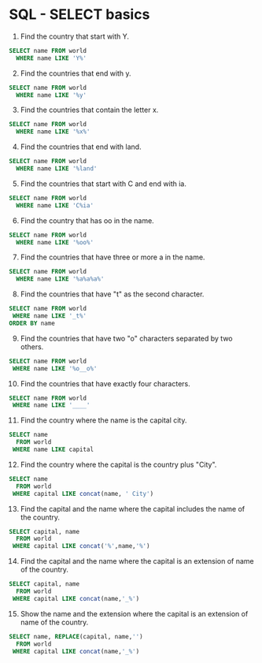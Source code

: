 # SQL - SELECT basics

1. Find the country that start with Y.
```sql
SELECT name FROM world
  WHERE name LIKE 'Y%'
```

2. Find the countries that end with y.
```sql
SELECT name FROM world
  WHERE name LIKE '%y'
```

3. Find the countries that contain the letter x.
```sql
SELECT name FROM world
  WHERE name LIKE '%x%'
```

4. Find the countries that end with land.
```sql
SELECT name FROM world
  WHERE name LIKE '%land'
```

5. Find the countries that start with C and end with ia.
```sql
SELECT name FROM world
  WHERE name LIKE 'C%ia'
```

6. Find the country that has oo in the name.
```sql
SELECT name FROM world
  WHERE name LIKE '%oo%'
```

7. Find the countries that have three or more a in the name.
```sql
SELECT name FROM world
  WHERE name LIKE '%a%a%a%'
```

8. Find the countries that have "t" as the second character.
```sql
SELECT name FROM world
 WHERE name LIKE '_t%'
ORDER BY name
```

9. Find the countries that have two "o" characters separated by two others.
```sql
SELECT name FROM world
 WHERE name LIKE '%o__o%'
```

10. Find the countries that have exactly four characters.
```sql
SELECT name FROM world
 WHERE name LIKE '____'
```

11. Find the country where the name is the capital city.
```sql
SELECT name
  FROM world
 WHERE name LIKE capital
```

12. Find the country where the capital is the country plus "City".
```sql
SELECT name
  FROM world
 WHERE capital LIKE concat(name, ' City')

```

13. Find the capital and the name where the capital includes the name of the country.
```sql
SELECT capital, name
  FROM world
 WHERE capital LIKE concat('%',name,'%')

```

14. Find the capital and the name where the capital is an extension of name of the country.
```sql
SELECT capital, name
  FROM world
 WHERE capital LIKE concat(name,'_%')

```

15. Show the name and the extension where the capital is an extension of name of the country.
```sql
SELECT name, REPLACE(capital, name,'')
  FROM world
 WHERE capital LIKE concat(name,'_%')


```